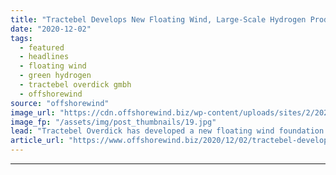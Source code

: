 ```yaml
---
title: "Tractebel Develops New Floating Wind, Large-Scale Hydrogen Production Platforms"
date: "2020-12-02"
tags: 
  - featured
  - headlines
  - floating wind
  - green hydrogen
  - tractebel overdick gmbh
  - offshorewind
source: "offshorewind"
image_url: "https://cdn.offshorewind.biz/wp-content/uploads/sites/2/2020/12/02140004/Tractebel-Overdick-H2-800-MW-platform.jpg"
image_fp: "/assets/img/post_thumbnails/19.jpg"
lead: "Tractebel Overdick has developed a new floating wind foundation concept for 15+ MW wind"
article_url: "https://www.offshorewind.biz/2020/12/02/tractebel-develops-new-floating-wind-large-scale-hydrogen-production-platforms/"
---
```


---
